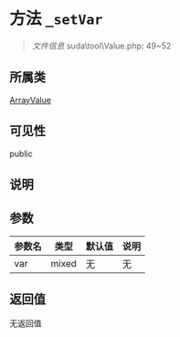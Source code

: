 # 方法 `_setVar`

> *文件信息* suda\tool\Value.php: 49~52

## 所属类 

[ArrayValue](../ArrayValue.md)

## 可见性

public

## 说明



## 参数


| 参数名 | 类型 | 默认值 | 说明 |
|--------|-----|-------|-------|
| var |  mixed | 无 | 无 |



## 返回值

无返回值
